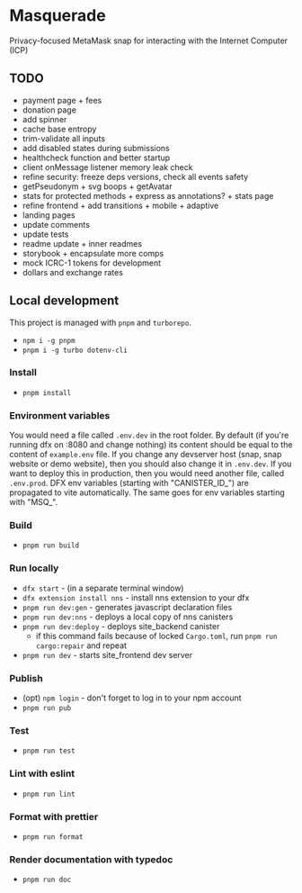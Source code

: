 # Masquerade

Privacy-focused MetaMask snap for interacting with the Internet Computer (ICP)

## TODO

* payment page + fees
* donation page
* add spinner
* cache base entropy
* trim-validate all inputs
* add disabled states during submissions
* healthcheck function and better startup
* client onMessage listener memory leak check
* refine security: freeze deps versions, check all events safety
* getPseudonym + svg boops + getAvatar
* stats for protected methods + express as annotations? + stats page
* refine frontend + add transitions + mobile + adaptive
* landing pages
* update comments
* update tests
* readme update + inner readmes
* storybook + encapsulate more comps
* mock ICRC-1 tokens for development
* dollars and exchange rates

## Local development

This project is managed with `pnpm` and `turborepo`.

* `npm i -g pnpm`
* `pnpm i -g turbo dotenv-cli`

### Install

* `pnpm install`

### Environment variables

You would need a file called `.env.dev` in the root folder.
By default (if you're running dfx on :8080 and change nothing) its content should be equal to the content of `example.env` file.
If you change any devserver host (snap, snap website or demo website), then you should also change it in `.env.dev`.
If you want to deploy this in production, then you would need another file, called `.env.prod`.
DFX env variables (starting with "CANISTER_ID_") are propagated to vite automatically. The same goes for env variables starting with "MSQ_".

### Build

* `pnpm run build`

### Run locally

* `dfx start` - (in a separate terminal window)
* `dfx extension install nns` - install nns extension to your dfx
* `pnpm run dev:gen` - generates javascript declaration files
* `pnpm run dev:nns` - deploys a local copy of nns canisters
* `pnpm run dev:deploy` - deploys site_backend canister
  * if this command fails because of locked `Cargo.toml`, run `pnpm run cargo:repair` and repeat
* `pnpm run dev` - starts site_frontend dev server

### Publish

* (opt) `npm login` - don't forget to log in to your npm account
* `pnpm run pub`

### Test

* `pnpm run test`

### Lint with eslint

* `pnpm run lint`

### Format with prettier

* `pnpm run format`

### Render documentation with typedoc

* `pnpm run doc`